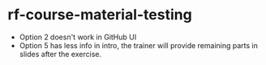 # rf-course-material-testing

- Option 2 doesn't work in GitHub UI
- Option 5 has less info in intro, the trainer will provide remaining parts in slides after the exercise.